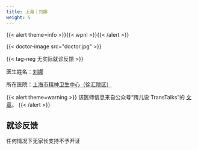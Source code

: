 ```yaml
---
title: 上海｜刘娜
weight: 5
---
```


{{< alert theme=info >}}{{< wpnl >}}{{< /alert >}}

{{< doctor-image src="doctor.jpg" >}}

{{< tag-neg 无实际就诊反馈 >}}

医生姓名：[刘娜](http://www.smhc.org.cn/MedicalGuide/contents/51/183.html)

所在医院：[上海市精神卫生中心（徐汇院区）](https://amap.com/place/B0HR6N4LN1)

{{< alert theme=warning >}}
该医师信息来自公众号“跨儿说 TransTalks”的 [文章](https://mp.weixin.qq.com/s/ErLNin2MNaiBZ01Pnul3fQ)。
{{< /alert >}}

## 就诊反馈

任何情况下无家长支持不予开证
